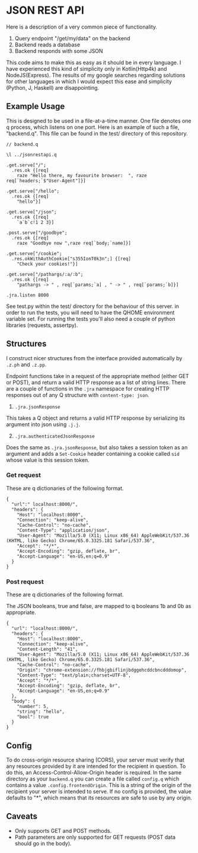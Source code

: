 # JSON REST API

Here is a description of a very common piece of functionality.

1. Query endpoint "/get/my/data" on the backend
2. Backend reads a database
3. Backend responds with some JSON

This code aims to make this as easy as it should be in every language.
I have experienced this kind of simplicity only in Kotlin(Http4k) and NodeJS(Express).
The results of my google searches regarding solutions for other languages in which I would
expect this ease and simplicity (Python, J, Haskell) are disappointing.

## Example Usage

This is designed to be used in a file-at-a-time manner. One file denotes one q
process, which listens on one port. Here is an example of such a file, "backend.q".
This file can be found in the test/ directory of this repository.

```
// backend.q

\l ../jsonrestapi.q

.get.serve["/";
  .res.ok {[req]
    raze "Hello there, my favourite browser:  ", raze req[`headers;`$"User-Agent"]}]

.get.serve["/hello";
  .res.ok {[req]
    "hello"}]

.get.serve["/json";
  .res.ok {[req]
    `a`b`c!1 2 3}]

.post.serve["/goodbye";
  .res.ok {[req]
    raze "Goodbye now ",raze req[`body;`name]}]

.get.serve["/cookie";
  .res.okWithAuthCookie["s355IonT0k3n";] {[req]
    "Check your cookies!"}]

.get.serve["/pathargs/:a/:b";
  .res.ok {[req]
    "pathargs -> " , req[`params;`a] , " -> " , req[`params;`b]}]

.jra.listen 8000
```

See test.py within the test/ directory for the behaviour of this server. in
order to run the tests, you will need to have the QHOME environment variable set.
For running the tests you'll also need a couple of python libraries (requests, assertpy).

## Structures

I construct nicer structures from the interface provided automatically by `.z.ph` and `.z.pp`.

Endpoint functions take in a request of the appropriate method (either GET or POST), and return a valid HTTP response as a list of string lines. There are a couple of functions in the `.jra` namespace for creating HTTP responses out of any Q structure with `content-type: json`.

1. `.jra.jsonResponse`

This takes a Q object and returns a valid HTTP response by serializing its argument into json using `.j.j`.

2. `.jra.authenticatedJsonResponse`

Does the same as `.jra.jsonResponse`, but also takes a session token as an argument and adds a `Set-Cookie` header containing a cookie called `sid` whose value is this session token.

### Get request

These are q dictionaries of the following format.

```
{
  "url":" localhost:8000/",
  "headers": {
    "Host": "localhost:8000",
    "Connection": "keep-alive",
    "Cache-Control": "no-cache",
    "Content-Type": "application/json",
    "User-Agent": "Mozilla/5.0 (X11; Linux x86_64) AppleWebKit/537.36 (KHTML, like Gecko) Chrome/65.0.3325.181 Safari/537.36",
    "Accept": "*/*",
    "Accept-Encoding": "gzip, deflate, br",
    "Accept-Language": "en-US,en;q=0.9"
  }
}
```

### Post request

These are q dictionaries of the following format.

The JSON booleans, true and false, are mapped to q booleans 1b and 0b as appropriate.

```
{
  "url": "localhost:8000/",
  "headers": {
    "Host": "localhost:8000",
    "Connection": "keep-alive",
    "Content-Length": "41",
    "User-Agent": "Mozilla/5.0 (X11; Linux x86_64) AppleWebKit/537.36 (KHTML, like Gecko) Chrome/65.0.3325.181 Safari/537.36",
    "Cache-Control": "no-cache",
    "Origin": "chrome-extension://fhbjgbiflinjbdggehcddcbncdddomop",
    "Content-Type": "text/plain;charset=UTF-8",
    "Accept": "*/*",
    "Accept-Encoding": "gzip, deflate, br",
    "Accept-Language": "en-US,en;q=0.9"
  },
  "body": {
    "number": 5,
    "string": "hello",
    "bool": true
  }
}
```

## Config

To do cross-origin resource sharing (CORS), your server must verify that any resources provided by it are intended for the recipient in question. To do this, an Access-Control-Allow-Origin header is required. In the same directory as your `backend.q` you can create a file called `config.q` which contains a value `.config.frontendOrigin`. This is a string of the origin of the recipient your server is intended to serve. If no config is provided, the value defaults to "*", which means that its resources are safe to use by any origin.

## Caveats

- Only supports GET and POST methods.
- Path parameters are only supported for GET requests (POST data should go in the body).
